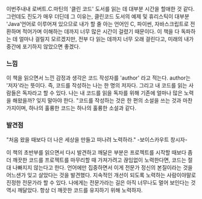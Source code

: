 이번주내내 로버트.C.마틴의 '클린 코드' 도서를 읽는 데 대부분 시간을 할애한 것 같다. 그런데도 진도가 매우 더딘데 그 이유는, 클린코드 도서의 예제 및 휴리스틱이 대부분 'Java'언어로 이루어져 있으므로 내가 할 줄 아는 언어인 C, 파이썬, 자바스크립트로 전환하며 적어가며 이해하는 데까지 너무 많은 시간이 걸렸기 때문이다. 이 책을 다 독파하는 데 얼마나 걸릴지 모르겠지만, 전부 다 읽는 데까지 너무 오래 걸린다고, 미래의 내가 중간에 포기하지 않았으면 좋겠다.

### 느낌
이 책을 읽으면서 느낀 감정과 생각은 코드 작성자를 'author' 라고 적는다. author는 '저자'라는 뜻이다. 즉, 코드를 작성하는 나는 한 명의 저자다. 그리고 내 코드를 읽는 사람들은 독자라고 할 수 있다. 나는 내 코드를 읽을 독자를 위해 기존에 얼마나 많은 노력을 해왔을까?
잊지 말아야 한다. "코드를 작성하는 것은 한 편의 소설을 쓰는 것과 마찬가지이며, 하나의 훌륭한 코드는 하나의 훌륭한 소설과 같다.

### 발견점
"처음 왔을 때보다 더 나은 세상을 만들고 떠나려 노력하라." -보이스카우트 창시자-

이 책의 초반부를 읽으면서 다시 발견하고 깨달은 부분은 프로젝트를 시작할 때보다 좀 더 깨끗한 코드를 프로젝트를 마무리할 때 가져가려고 끊임없이 노력한다면, 코드는 절대 나빠지지 않는다고 한다.
언어에만 집중하면서 이게 전문가 정신의 본질이라는 것을 어느샌가 잊고 살았다는 것을 발견했다.
지속적인 개선이 되도록 노력하는 사람이야말로 진정한 전문가라 할 수 있다.
나에게는 전문가라는 길은 아직 너무나도 멀어 보인다는 것 역시 깨달았다.
항상 더 깨끗한 코드를 유지하기 위해 노력하자.
